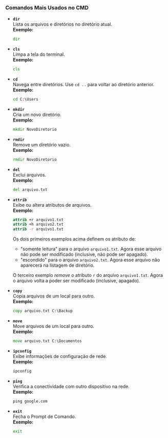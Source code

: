 ### Comandos Mais Usados no CMD

- **`dir`**  
    Lista os arquivos e diretórios no diretório atual.  
    **Exemplo:**  
    ```cmd
    dir
    ```

- **`cls`**  
    Limpa a tela do terminal.  
    **Exemplo:**  
    ```cmd
    cls
    ```

- **`cd`**  
    Navega entre diretórios. Use `cd ..` para voltar ao diretório anterior.  
    **Exemplo:**  
    ```cmd
    cd C:\Users
    ```

- **`mkdir`**  
    Cria um novo diretório.  
    **Exemplo:**  
    ```cmd
    mkdir NovoDiretorio
    ```

- **`rmdir`**  
    Remove um diretório vazio.  
    **Exemplo:**  
    ```cmd
    rmdir NovoDiretorio
    ```

- **`del`**  
    Exclui arquivos.  
    **Exemplo:**  
    ```cmd
    del arquivo.txt
    ```

- **`attrib`**  
    Exibe ou altera atributos de arquivos.  
    **Exemplo:**  
    ```cmd
    attrib +r arquivo1.txt
    attrib +h arquivo2.txt
    attrib -r arquivo1.txt
    ```
    Os dois primeiros exemplos acima definem os atributo de:
    - "somente leitura" para o arquivo `arquivo1.txt`. Agora esse arquivo não pode ser modificado (inclusive, não pode ser apagado).
    - "escondido" para o arquivo `arquivo2.txt`. Agora esse arquivo não aparecerá na listagem de diretório.
    
    O terceiro exemplo *remove* o atributo `r` do arquivo `arquivo1.txt`. Agora o arquivo volta a poder ser modificado (inclusive, apagado).



- **`copy`**  
    Copia arquivos de um local para outro.  
    **Exemplo:**  
    ```cmd
    copy arquivo.txt C:\Backup
    ```

- **`move`**  
    Move arquivos de um local para outro.  
    **Exemplo:**  
    ```cmd
    move arquivo.txt C:\Documentos
    ```

- **`ipconfig`**  
    Exibe informações de configuração de rede.  
    **Exemplo:**  
    ```cmd
    ipconfig
    ```

- **`ping`**  
    Verifica a conectividade com outro dispositivo na rede.  
    **Exemplo:**  
    ```cmd
    ping google.com
    ```

- **`exit`**  
    Fecha o Prompt de Comando.  
    **Exemplo:**  
    ```cmd
    exit
    ```

